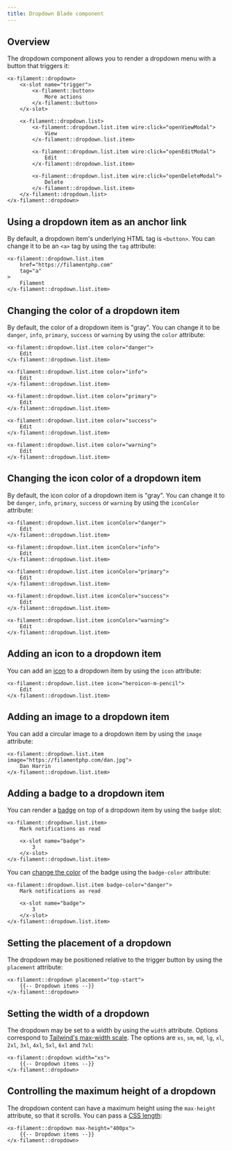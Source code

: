 ```yaml
---
title: Dropdown Blade component
---
```


## Overview

The dropdown component allows you to render a dropdown menu with a button that triggers it:

```blade
<x-filament::dropdown>
    <x-slot name="trigger">
        <x-filament::button>
            More actions
        </x-filament::button>
    </x-slot>
    
    <x-filament::dropdown.list>
        <x-filament::dropdown.list.item wire:click="openViewModal">
            View
        </x-filament::dropdown.list.item>
        
        <x-filament::dropdown.list.item wire:click="openEditModal">
            Edit
        </x-filament::dropdown.list.item>
        
        <x-filament::dropdown.list.item wire:click="openDeleteModal">
            Delete
        </x-filament::dropdown.list.item>
    </x-filament::dropdown.list>
</x-filament::dropdown>
```

## Using a dropdown item as an anchor link

By default, a dropdown item's underlying HTML tag is `<button>`. You can change it to be an `<a>` tag by using the `tag` attribute:

```blade
<x-filament::dropdown.list.item
    href="https://filamentphp.com"
    tag="a"
>
    Filament
</x-filament::dropdown.list.item>
```

## Changing the color of a dropdown item

By default, the color of a dropdown item is "gray". You can change it to be `danger`, `info`, `primary`, `success` or `warning` by using the `color` attribute:

```blade
<x-filament::dropdown.list.item color="danger">
    Edit
</x-filament::dropdown.list.item>

<x-filament::dropdown.list.item color="info">
    Edit
</x-filament::dropdown.list.item>

<x-filament::dropdown.list.item color="primary">
    Edit
</x-filament::dropdown.list.item>

<x-filament::dropdown.list.item color="success">
    Edit
</x-filament::dropdown.list.item>

<x-filament::dropdown.list.item color="warning">
    Edit
</x-filament::dropdown.list.item>
```

## Changing the icon color of a dropdown item

By default, the icon color of a dropdown item is "gray". You can change it to be `danger`, `info`, `primary`, `success` or `warning` by using the `iconColor` attribute:

```blade
<x-filament::dropdown.list.item iconColor="danger">
    Edit
</x-filament::dropdown.list.item>

<x-filament::dropdown.list.item iconColor="info">
    Edit
</x-filament::dropdown.list.item>

<x-filament::dropdown.list.item iconColor="primary">
    Edit
</x-filament::dropdown.list.item>

<x-filament::dropdown.list.item iconColor="success">
    Edit
</x-filament::dropdown.list.item>

<x-filament::dropdown.list.item iconColor="warning">
    Edit
</x-filament::dropdown.list.item>
```

## Adding an icon to a dropdown item

You can add an [icon](https://blade-ui-kit.com/blade-icons?set=1#search) to a dropdown item by using the `icon` attribute:

```blade
<x-filament::dropdown.list.item icon="heroicon-m-pencil">
    Edit
</x-filament::dropdown.list.item>
```

## Adding an image to a dropdown item

You can add a circular image to a dropdown item by using the `image` attribute:

```blade
<x-filament::dropdown.list.item image="https://filamentphp.com/dan.jpg">
    Dan Harrin
</x-filament::dropdown.list.item>
```

## Adding a badge to a dropdown item

You can render a [badge](badge) on top of a dropdown item by using the `badge` slot:

```blade
<x-filament::dropdown.list.item>
    Mark notifications as read
    
    <x-slot name="badge">
        3
    </x-slot>
</x-filament::dropdown.list.item>
```

You can [change the color](badge#changing-the-color-of-the-badge) of the badge using the `badge-color` attribute:

```blade
<x-filament::dropdown.list.item badge-color="danger">
    Mark notifications as read
    
    <x-slot name="badge">
        3
    </x-slot>
</x-filament::dropdown.list.item>
```

## Setting the placement of a dropdown

The dropdown may be positioned relative to the trigger button by using the `placement` attribute:

```blade
<x-filament::dropdown placement="top-start">
    {{-- Dropdown items --}}
</x-filament::dropdown>
```

## Setting the width of a dropdown

The dropdown may be set to a width by using the `width` attribute. Options correspond to [Tailwind's max-width scale](https://tailwindcss.com/docs/max-width). The options are `xs`, `sm`, `md`, `lg`, `xl`, `2xl`, `3xl`, `4xl`, `5xl`, `6xl` and `7xl`:

```blade
<x-filament::dropdown width="xs">
    {{-- Dropdown items --}}
</x-filament::dropdown>
```

## Controlling the maximum height of a dropdown

The dropdown content can have a maximum height using the `max-height` attribute, so that it scrolls. You can pass a [CSS length](https://developer.mozilla.org/en-US/docs/Web/CSS/length):

```blade
<x-filament::dropdown max-height="400px">
    {{-- Dropdown items --}}
</x-filament::dropdown>
```
